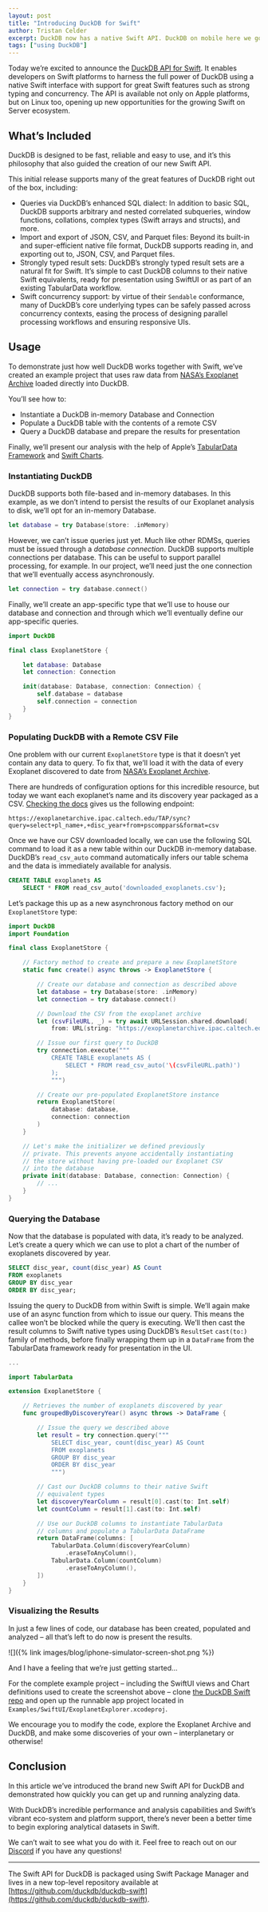 ```yaml
---
layout: post
title: "Introducing DuckDB for Swift"
author: Tristan Celder
excerpt: DuckDB now has a native Swift API. DuckDB on mobile here we go!
tags: ["using DuckDB"]
---
```


Today we’re excited to announce the [DuckDB API for Swift](https://github.com/duckdb/duckdb-swift). It enables developers on Swift platforms to harness the full power of DuckDB using a native Swift interface with support for great Swift features such as strong typing and concurrency. The API is available not only on Apple platforms, but on Linux too, opening up new opportunities for the growing Swift on Server ecosystem.

## What’s Included

DuckDB is designed to be fast, reliable and easy to use, and it’s this philosophy that also guided the creation of our new Swift API.

This initial release supports many of the great features of DuckDB right out of the box, including:

- Queries via DuckDB’s enhanced SQL dialect: In addition to basic SQL, DuckDB supports arbitrary and nested correlated subqueries, window functions, collations, complex types (Swift arrays and structs), and more.
- Import and export of JSON, CSV, and Parquet files: Beyond its built-in and super-efficient native file format, DuckDB supports reading in, and exporting out to, JSON, CSV, and Parquet files.
- Strongly typed result sets: DuckDB’s strongly typed result sets are a natural fit for Swift. It’s simple to cast DuckDB columns to their native Swift equivalents, ready for presentation using SwiftUI or as part of an existing TabularData workflow.
- Swift concurrency support: by virtue of their `Sendable` conformance, many of DuckDB’s core underlying types can be safely passed across concurrency contexts, easing the process of designing parallel processing workflows and ensuring responsive UIs.

## Usage

To demonstrate just how well DuckDB works together with Swift, we’ve created an example project that uses raw data from [NASA’s Exoplanet Archive](https://exoplanetarchive.ipac.caltech.edu) loaded directly into DuckDB.

You’ll see how to:

- Instantiate a DuckDB in-memory Database and Connection
- Populate a DuckDB table with the contents of a remote CSV
- Query a DuckDB database and prepare the results for presentation

Finally, we’ll present our analysis with the help of Apple’s [TabularData Framework](https://developer.apple.com/documentation/tabulardata) and [Swift Charts](https://developer.apple.com/documentation/charts).

### Instantiating DuckDB

DuckDB supports both file-based and in-memory databases. In this example, as we don’t intend to persist the results of our Exoplanet analysis to disk, we’ll opt for an in-memory Database.

```swift
let database = try Database(store: .inMemory)
```

However, we can’t issue queries just yet. Much like other RDMSs, queries must be issued through a _database connection_. DuckDB supports multiple connections per database. This can be useful to support parallel processing, for example. In our project, we’ll need just the one connection that we’ll eventually access asynchronously.

```swift
let connection = try database.connect()
```

Finally, we’ll create an app-specific type that we’ll use to house our database and connection and through which we’ll eventually define our app-specific queries.

```swift
import DuckDB

final class ExoplanetStore {

    let database: Database
    let connection: Connection

    init(database: Database, connection: Connection) {
        self.database = database
        self.connection = connection
    }
}
```

### Populating DuckDB with a Remote CSV File

One problem with our current `ExoplanetStore` type is that it doesn’t yet contain any data to query. To fix that, we’ll load it with the data of every Exoplanet discovered to date from [NASA’s Exoplanet Archive](https://exoplanetarchive.ipac.caltech.edu).

There are hundreds of configuration options for this incredible resource, but today we want each exoplanet’s name and its discovery year packaged as a CSV. [Checking the docs](https://exoplanetarchive.ipac.caltech.edu/docs/API_PS_columns.html) gives us the following endpoint:

```text
https://exoplanetarchive.ipac.caltech.edu/TAP/sync?query=select+pl_name+,+disc_year+from+pscomppars&format=csv
```

Once we have our CSV downloaded locally, we can use the following SQL command to load it as a new table within our DuckDB in-memory database. DuckDB’s `read_csv_auto` command automatically infers our table schema and the data is immediately available for analysis.

```sql
CREATE TABLE exoplanets AS
    SELECT * FROM read_csv_auto('downloaded_exoplanets.csv'); 
```

Let’s package this up as a new asynchronous factory method on our `ExoplanetStore` type:

```swift
import DuckDB
import Foundation

final class ExoplanetStore {

    // Factory method to create and prepare a new ExoplanetStore
    static func create() async throws -> ExoplanetStore {

        // Create our database and connection as described above
        let database = try Database(store: .inMemory)
        let connection = try database.connect()

        // Download the CSV from the exoplanet archive
        let (csvFileURL, _) = try await URLSession.shared.download(
            from: URL(string: "https://exoplanetarchive.ipac.caltech.edu/TAP/sync?query=select+pl_name+,+disc_year+from+pscomppars&format=csv")!)

        // Issue our first query to DuckDB
        try connection.execute("""
            CREATE TABLE exoplanets AS (
                SELECT * FROM read_csv_auto('\(csvFileURL.path)')
            );
            """)

        // Create our pre-populated ExoplanetStore instance
        return ExoplanetStore(
            database: database,
            connection: connection
        )
    }

    // Let's make the initializer we defined previously 
    // private. This prevents anyone accidentally instantiating
    // the store without having pre-loaded our Exoplanet CSV
    // into the database
    private init(database: Database, connection: Connection) {
        // ...
    }
}
```

### Querying the Database

Now that the database is populated with data, it’s ready to be analyzed. Let’s create a query which we can use to plot a chart of the number of exoplanets discovered by year.

```sql
SELECT disc_year, count(disc_year) AS Count
FROM exoplanets
GROUP BY disc_year
ORDER BY disc_year;
```

Issuing the query to DuckDB  from within Swift is simple. We’ll again make use of an async function from which to issue our query. This means the callee won’t be blocked while the query is executing. We’ll then cast the result columns to Swift native types using DuckDB’s `ResultSet` `cast(to:)` family of methods, before finally wrapping them up in a `DataFrame` from the TabularData framework ready for presentation in the UI.

```swift
...

import TabularData

extension ExoplanetStore {

    // Retrieves the number of exoplanets discovered by year  
    func groupedByDiscoveryYear() async throws -> DataFrame {

        // Issue the query we described above
        let result = try connection.query("""
            SELECT disc_year, count(disc_year) AS Count
            FROM exoplanets
            GROUP BY disc_year
            ORDER BY disc_year
            """)

        // Cast our DuckDB columns to their native Swift
        // equivalent types
        let discoveryYearColumn = result[0].cast(to: Int.self)
        let countColumn = result[1].cast(to: Int.self)

        // Use our DuckDB columns to instantiate TabularData
        // columns and populate a TabularData DataFrame
        return DataFrame(columns: [
            TabularData.Column(discoveryYearColumn)
                .eraseToAnyColumn(),
            TabularData.Column(countColumn)
                .eraseToAnyColumn(),
        ])
    }
}
```

### Visualizing the Results

In just a few lines of code, our database has been created, populated and analyzed – all that’s left to do now is present the results.

![]({% link images/blog/iphone-simulator-screen-shot.png %})

And I have a feeling that we’re just getting started…

For the complete example project – including the SwiftUI views and Chart definitions used to create the screenshot above – clone [the DuckDB Swift repo](https://github.com/duckdb/duckdb-swift) and open up the runnable app project located in `Examples/SwiftUI/ExoplanetExplorer.xcodeproj`. 

We encourage you to modify the code, explore the Exoplanet Archive and DuckDB, and make some discoveries of your own – interplanetary or otherwise!

## Conclusion

In this article we’ve introduced the brand new Swift API for DuckDB and demonstrated how quickly you can get up and running analyzing data.

With DuckDB’s incredible performance and analysis capabilities and Swift’s vibrant eco-system and platform support, there’s never been a better time to begin exploring analytical datasets in Swift.

We can’t wait to see what you do with it. Feel free to reach out on our [Discord](https://discord.duckdb.org) if you have any questions!

----

The Swift API for DuckDB is packaged using Swift Package Manager and lives in a new top-level repository available at [https://github.com/duckdb/duckdb-swift](https://github.com/duckdb/duckdb-swift).
